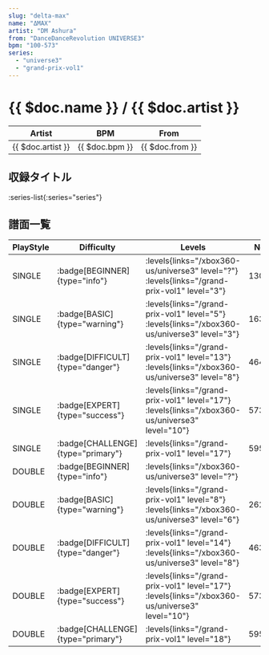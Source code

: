 ```yaml
---
slug: "delta-max"
name: "ΔMAX"
artist: "DM Ashura"
from: "DanceDanceRevolution UNIVERSE3"
bpm: "100-573"
series:
  - "universe3"
  - "grand-prix-vol1"
---
```


# {{ $doc.name }} / {{ $doc.artist }}

|Artist|BPM|From|
|------|---|----|
|{{ $doc.artist }}|{{ $doc.bpm }}|{{ $doc.from }}|

## 収録タイトル

:series-list{:series="series"}

## 譜面一覧

|PlayStyle|Difficulty|Levels|Notes|Movie|
|---------|----------|------|-----|-----|
|SINGLE| :badge[BEGINNER]{type="info"}| :levels{links="/xbox360-us/universe3" level="?"} :levels{links="/grand-prix-vol1" level="3"}|130/0||
|SINGLE| :badge[BASIC]{type="warning"}| :levels{links="/grand-prix-vol1" level="5"} :levels{links="/xbox360-us/universe3" level="3"}|163/0||
|SINGLE| :badge[DIFFICULT]{type="danger"}| :levels{links="/grand-prix-vol1" level="13"} :levels{links="/xbox360-us/universe3" level="8"}|464/16||
|SINGLE| :badge[EXPERT]{type="success"}| :levels{links="/grand-prix-vol1" level="17"} :levels{links="/xbox360-us/universe3" level="10"}|573/110||
|SINGLE| :badge[CHALLENGE]{type="primary"}| :levels{links="/grand-prix-vol1" level="17"}|595/60||
|DOUBLE| :badge[BEGINNER]{type="info"}| :levels{links="/xbox360-us/universe3" level="?"}|||
|DOUBLE| :badge[BASIC]{type="warning"}| :levels{links="/grand-prix-vol1" level="8"} :levels{links="/xbox360-us/universe3" level="6"}|262/6||
|DOUBLE| :badge[DIFFICULT]{type="danger"}| :levels{links="/grand-prix-vol1" level="14"} :levels{links="/xbox360-us/universe3" level="8"}|463/40||
|DOUBLE| :badge[EXPERT]{type="success"}| :levels{links="/grand-prix-vol1" level="17"} :levels{links="/xbox360-us/universe3" level="10"}|573/14||
|DOUBLE| :badge[CHALLENGE]{type="primary"}| :levels{links="/grand-prix-vol1" level="18"}|595/60||

